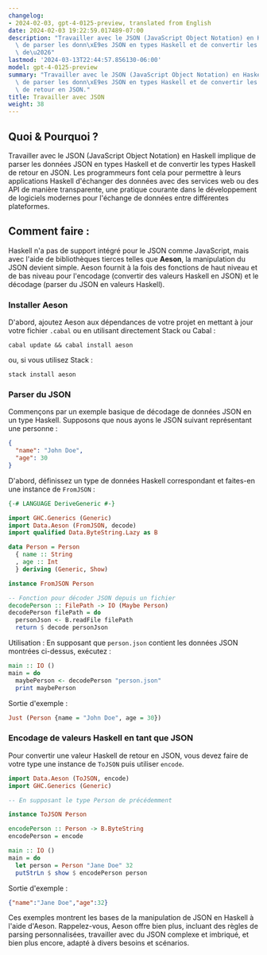```yaml
---
changelog:
- 2024-02-03, gpt-4-0125-preview, translated from English
date: 2024-02-03 19:22:59.017489-07:00
description: "Travailler avec le JSON (JavaScript Object Notation) en Haskell implique\
  \ de parser les donn\xE9es JSON en types Haskell et de convertir les types Haskell\
  \ de\u2026"
lastmod: '2024-03-13T22:44:57.856130-06:00'
model: gpt-4-0125-preview
summary: "Travailler avec le JSON (JavaScript Object Notation) en Haskell implique\
  \ de parser les donn\xE9es JSON en types Haskell et de convertir les types Haskell\
  \ de retour en JSON."
title: Travailler avec JSON
weight: 38
---
```


## Quoi & Pourquoi ?
Travailler avec le JSON (JavaScript Object Notation) en Haskell implique de parser les données JSON en types Haskell et de convertir les types Haskell de retour en JSON. Les programmeurs font cela pour permettre à leurs applications Haskell d'échanger des données avec des services web ou des API de manière transparente, une pratique courante dans le développement de logiciels modernes pour l'échange de données entre différentes plateformes.

## Comment faire :
Haskell n'a pas de support intégré pour le JSON comme JavaScript, mais avec l'aide de bibliothèques tierces telles que **Aeson**, la manipulation du JSON devient simple. Aeson fournit à la fois des fonctions de haut niveau et de bas niveau pour l'encodage (convertir des valeurs Haskell en JSON) et le décodage (parser du JSON en valeurs Haskell).

### Installer Aeson
D'abord, ajoutez Aeson aux dépendances de votre projet en mettant à jour votre fichier `.cabal` ou en utilisant directement Stack ou Cabal :

```shell
cabal update && cabal install aeson
```
ou, si vous utilisez Stack :
```shell
stack install aeson
```

### Parser du JSON
Commençons par un exemple basique de décodage de données JSON en un type Haskell. Supposons que nous ayons le JSON suivant représentant une personne :

```json
{
  "name": "John Doe",
  "age": 30
}
```

D'abord, définissez un type de données Haskell correspondant et faites-en une instance de `FromJSON` :

```haskell
{-# LANGUAGE DeriveGeneric #-}

import GHC.Generics (Generic)
import Data.Aeson (FromJSON, decode)
import qualified Data.ByteString.Lazy as B

data Person = Person
  { name :: String
  , age :: Int
  } deriving (Generic, Show)

instance FromJSON Person

-- Fonction pour décoder JSON depuis un fichier
decodePerson :: FilePath -> IO (Maybe Person)
decodePerson filePath = do
  personJson <- B.readFile filePath
  return $ decode personJson
```
Utilisation :
En supposant que `person.json` contient les données JSON montrées ci-dessus, exécutez :
```haskell
main :: IO ()
main = do
  maybePerson <- decodePerson "person.json"
  print maybePerson
```
Sortie d'exemple :
```haskell
Just (Person {name = "John Doe", age = 30})
```

### Encodage de valeurs Haskell en tant que JSON
Pour convertir une valeur Haskell de retour en JSON, vous devez faire de votre type une instance de `ToJSON` puis utiliser `encode`.

```haskell
import Data.Aeson (ToJSON, encode)
import GHC.Generics (Generic)

-- En supposant le type Person de précédemment

instance ToJSON Person

encodePerson :: Person -> B.ByteString
encodePerson = encode

main :: IO ()
main = do
  let person = Person "Jane Doe" 32
  putStrLn $ show $ encodePerson person
```
Sortie d'exemple :
```json
{"name":"Jane Doe","age":32}
```

Ces exemples montrent les bases de la manipulation de JSON en Haskell à l'aide d'Aeson. Rappelez-vous, Aeson offre bien plus, incluant des règles de parsing personnalisées, travailler avec du JSON complexe et imbriqué, et bien plus encore, adapté à divers besoins et scénarios.
